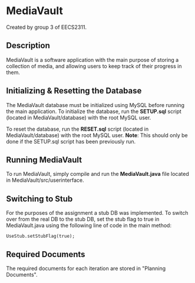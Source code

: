 # MediaVault

Created by group 3 of EECS2311.

## Description
MediaVault is a software application with the main purpose of storing a collection of media, and allowing users to keep track of their progress in them. 

## Initializing & Resetting the Database
The MediaVault database must be initialized using MySQL before running the main application.
To initialize the database, run the **SETUP.sql** script (located in MediaVault/database) with the root MySQL user.

To reset the database, run the **RESET.sql** script (located in MediaVault/database) with the root MySQL user.
**Note**: This should only be done if the SETUP.sql script has been previously run.

## Running MediaVault
To run MediaVault, simply compile and run the **MediaVault.java** file located in MediaVault/src/userinterface.

## Switching to Stub
For the purposes of the assignment a stub DB was implemented. To switch over from the real DB to the stub DB, set the stub flag to true in MediaVault.java using the following line of code in the main method:
```
UseStub.setStubFlag(true);
```

## Required Documents
The required documents for each iteration are stored in "Planning Documents".
